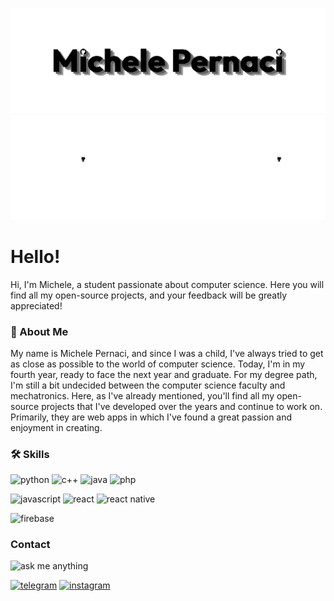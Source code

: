 
![Logo Light](https://github.com/Mikexezy/Mikexezy/blob/main/placeLight.png#gh-light-mode-only)
![Logo Dark](https://github.com/Mikexezy/Mikexezy/blob/main/placeDark.png#gh-dark-mode-only)


# Hello!
Hi, I'm Michele, a student passionate about computer science. 
Here you will find all my open-source projects, and your feedback will be greatly appreciated!
### 🚀 About Me
My name is Michele Pernaci, and since I was a child, I've always tried to get as close as possible to the world of computer science. Today, I'm in my fourth year, ready to face the next year and graduate. 
For my degree path, I'm still a bit undecided between the computer science faculty and mechatronics.
Here, as I've already mentioned, you'll find all my open-source projects that I've developed over the years and continue to work on. 
Primarily, they are web apps in which I've found a great passion and enjoyment in creating.


### 🛠 Skills
![python](https://img.shields.io/badge/Python-3776AB?style=for-the-badge&logo=python&logoColor=white)
![c++](https://img.shields.io/badge/C%2B%2B-00599C?style=for-the-badge&logo=c%2B%2B&logoColor=white)
![java](https://img.shields.io/badge/Java-ED8B00?style=for-the-badge&logo=openjdk&logoColor=white)
![php](https://img.shields.io/badge/PHP-777BB4?style=for-the-badge&logo=php&logoColor=white)

![javascript](https://img.shields.io/badge/JavaScript-F7DF1E?style=for-the-badge&logo=javascript&logoColor=black)
![react](https://img.shields.io/badge/React-20232A?style=for-the-badge&logo=react&logoColor=61DAFB) 
![react native](https://img.shields.io/badge/React_Native-20232A?style=for-the-badge&logo=react&logoColor=61DAFB)

![firebase](https://img.shields.io/badge/firebase-FFCB2B?style=for-the-badge&logo=firebase&logoColor=black)

### Contact
![ask me anything](https://img.shields.io/badge/Ask%20me-anything-1abc9c.svg)

[![telegram](https://img.shields.io/badge/telegram-0A66C2?style=for-the-badge&logo=telegram&logoColor=white)](https://t.me/michelepernacigithub)
[![instagram](https://img.shields.io/badge/instagram-8134AF?style=for-the-badge&logo=instagram&logoColor=white)](https://www.instagram.com/michelepernacii/)
